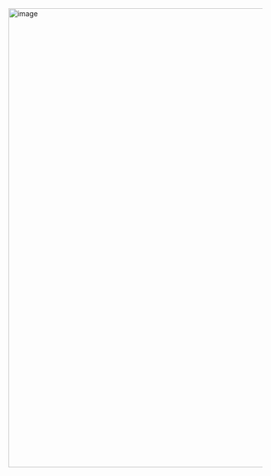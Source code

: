 <img width="1919" height="912" alt="image" src="https://github.com/user-attachments/assets/396028da-ae3e-4fc2-85ab-2d71ab2dc71a" />
